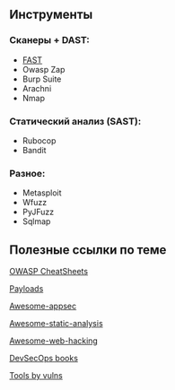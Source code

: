 ## Инструменты

### Сканеры + DAST:
- [FAST](https://wallarm.com/products/fast)
- Owasp Zap
- Burp Suite
- Arachni
- Nmap

### Статический анализ (SAST):
- Rubocop
- Bandit

### Разное:
- Metasploit
- Wfuzz
- PyJFuzz
- Sqlmap


## Полезные ссылки по теме

[OWASP CheatSheets](https://github.com/OWASP/CheatSheetSeries/tree/master/cheatsheets)

[Payloads](https://github.com/swisskyrepo/PayloadsAllTheThings)

[Awesome-appsec](https://github.com/paragonie/awesome-appsec)

[Awesome-static-analysis](https://github.com/mre/awesome-static-analysis)

[Awesome-web-hacking](https://github.com/infoslack/awesome-web-hacking)

[DevSecOps books](https://www.devseccon.com/blog/2018/12/18/10-books-every-devsecops-enthusiast-must-read/)

[Tools by vulns](https://bugbountyforum.com/tools/exploitation-scanning/)







